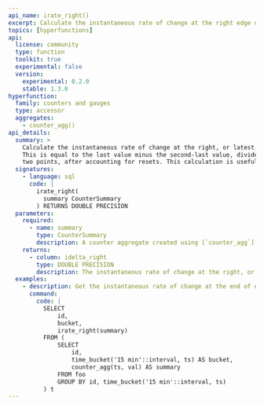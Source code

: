 ```yaml
---
api_name: irate_right()
excerpt: Calculate the instantaneous rate of change at the right edge of a counter aggregate
topics: [hyperfunctions]
api:
  license: community
  type: function
  toolkit: true
  experimental: false
  version:
    experimental: 0.2.0
    stable: 1.3.0
hyperfunction:
  family: counters and gauges
  type: accessor
  aggregates:
    - counter_agg()
api_details:
  summary: >
    Calculate the instantaneous rate of change at the right, or latest, edge of a counter aggregate.
    This is equal to the last value minus the second-last value, divided by the time lapse between the
    two points, after accounting for resets. This calculation is useful for fast-moving counters.
  signatures:
    - language: sql
      code: |
        irate_right(
          summary CounterSummary
        ) RETURNS DOUBLE PRECISION
  parameters:
    required:
      - name: summary
        type: CounterSummary
        description: A counter aggregate created using [`counter_agg`](#counter_agg)
    returns:
      - column: idelta_right
        type: DOUBLE PRECISION
        description: The instantaneous rate of change at the right, or latest, edge of the counter aggregate
  examples:
    - description: Get the instantaneous rate of change at the end of each 15-minute counter aggregate.
      command:
        code: |
          SELECT
              id,
              bucket,
              irate_right(summary)
          FROM (
              SELECT
                  id,
                  time_bucket('15 min'::interval, ts) AS bucket,
                  counter_agg(ts, val) AS summary
              FROM foo
              GROUP BY id, time_bucket('15 min'::interval, ts)
          ) t
---
```


